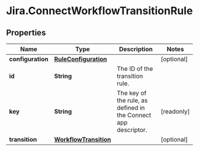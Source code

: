 # Jira.ConnectWorkflowTransitionRule

## Properties

Name | Type | Description | Notes
------------ | ------------- | ------------- | -------------
**configuration** | [**RuleConfiguration**](RuleConfiguration.md) |  | [optional] 
**id** | **String** | The ID of the transition rule. | 
**key** | **String** | The key of the rule, as defined in the Connect app descriptor. | [readonly] 
**transition** | [**WorkflowTransition**](WorkflowTransition.md) |  | [optional] 



